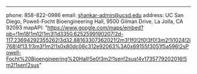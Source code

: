 ---

phone: 858-822-0986
email: shankar-admin@ucsd.edu
address: UC San Diego, Powell-Focht Bioengineering Hall, 9500 Gilman Drive, La Jolla, CA 92093
mapAPI: "https://www.google.com/maps/embed?pb=!1m18!1m12!1m3!1d3350.6252599190207!2d-117.23694292355262!3d32.88163307362021!2m3!1f0!2f0!3f0!3m2!1i1024!2i768!4f13.1!3m3!1m2!1s0x80dc06c312e92063%3A0x69155f3051f5a596!2sPowell-Focht%20Bioengineering%20Hall!5e0!3m2!1sen!2sus!4v1735779202016!5m2!1sen!2sus"
